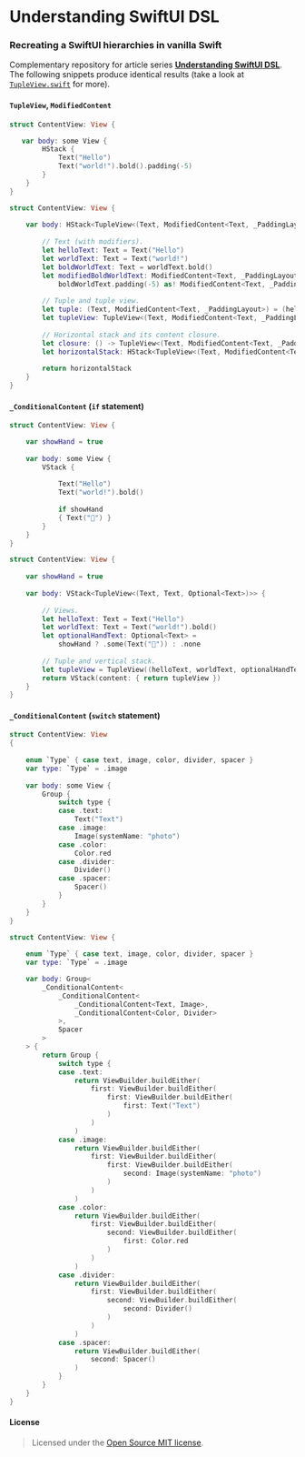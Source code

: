 # Understanding SwiftUI DSL
### Recreating a SwiftUI hierarchies in vanilla Swift

Complementary repository for article series [**Understanding SwiftUI DSL**]. The following snippets produce identical results (take a look at [`TupleView.swift`] for more).

#### `TupleView`, `ModifiedContent`

```Swift
struct ContentView: View {

   var body: some View {
        HStack {
            Text("Hello")
            Text("world!").bold().padding(-5)
        }
    }
}
```

```Swift
struct ContentView: View {
    
    var body: HStack<TupleView<(Text, ModifiedContent<Text, _PaddingLayout>)>> {
    
        // Text (with modifiers).
        let helloText: Text = Text("Hello")
        let worldText: Text = Text("world!")
        let boldWorldText: Text = worldText.bold()
        let modifiedBoldWorldText: ModifiedContent<Text, _PaddingLayout> =
            boldWorldText.padding(-5) as! ModifiedContent<Text, _PaddingLayout>
        
        // Tuple and tuple view.
        let tuple: (Text, ModifiedContent<Text, _PaddingLayout>) = (helloText, modifiedBoldWorldText)
        let tupleView: TupleView<(Text, ModifiedContent<Text, _PaddingLayout>)> = TupleView(tuple)
                
        // Horizontal stack and its content closure.
        let closure: () -> TupleView<(Text, ModifiedContent<Text, _PaddingLayout>)> = { return tupleView }
        let horizontalStack: HStack<TupleView<(Text, ModifiedContent<Text, _PaddingLayout>)>> = HStack(content: closure)
        
        return horizontalStack
    }
}
```

#### `_ConditionalContent` (`if` statement)

```Swift
struct ContentView: View {

    var showHand = true
    
    var body: some View {
        VStack {
        
            Text("Hello")
            Text("world!").bold()
            
            if showHand
            { Text("👋") }
        }
    }
}
```

```Swift
struct ContentView: View {
    
    var showHand = true
   
    var body: VStack<TupleView<(Text, Text, Optional<Text>)>> {
    
        // Views.
        let helloText: Text = Text("Hello")
        let worldText: Text = Text("world!").bold()
        let optionalHandText: Optional<Text> =
            showHand ? .some(Text("👋")) : .none
       
        // Tuple and vertical stack.
        let tupleView = TupleView((helloText, worldText, optionalHandText))
        return VStack(content: { return tupleView })
    }
}
```

#### `_ConditionalContent` (`switch` statement)

```Swift
struct ContentView: View
{
    
    enum `Type` { case text, image, color, divider, spacer }
    var type: `Type` = .image
    
    var body: some View {
        Group {
            switch type {
            case .text:
                Text("Text")
            case .image:
                Image(systemName: "photo")
            case .color:
                Color.red
            case .divider:
                Divider()
            case .spacer:
                Spacer()
            }
        }
    }
}
```

```Swift
struct ContentView: View {
    
    enum `Type` { case text, image, color, divider, spacer }
    var type: `Type` = .image

    var body: Group<
        _ConditionalContent<
            _ConditionalContent<
                _ConditionalContent<Text, Image>,
                _ConditionalContent<Color, Divider>
            >,
            Spacer
        >
    > {
        return Group {
            switch type {
            case .text:
                return ViewBuilder.buildEither(
                    first: ViewBuilder.buildEither(
                        first: ViewBuilder.buildEither(
                            first: Text("Text")
                        )
                    )
                )
            case .image:
                return ViewBuilder.buildEither(
                    first: ViewBuilder.buildEither(
                        first: ViewBuilder.buildEither(
                            second: Image(systemName: "photo")
                        )
                    )
                )
            case .color:
                return ViewBuilder.buildEither(
                    first: ViewBuilder.buildEither(
                        second: ViewBuilder.buildEither(
                            first: Color.red
                        )
                    )
                )
            case .divider:
                return ViewBuilder.buildEither(
                    first: ViewBuilder.buildEither(
                        second: ViewBuilder.buildEither(
                            second: Divider()
                        )
                    )
                )
            case .spacer:
                return ViewBuilder.buildEither(
                    second: Spacer()
                )
            }
        }
    }
}
```

#### License
> Licensed under the [Open Source MIT license].

[**Understanding SwiftUI DSL**]: http://blog.eppz.eu/understanding-swiftui-dsl-tupleview/
[`TupleView.swift`]: Understanding_SwiftUI_DSL/TupleView.swift
[Open Source MIT license]: http://en.wikipedia.org/wiki/MIT_License
